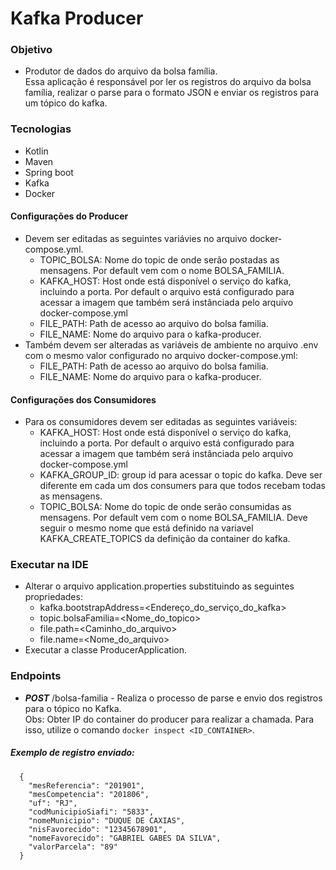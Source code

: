 # Kafka Producer
### Objetivo
- Produtor de dados do arquivo da bolsa família.  
Essa aplicação é responsável por ler os registros do arquivo da bolsa família, realizar o parse para o formato JSON
e enviar os registros para um tópico do kafka.

### Tecnologias
- Kotlin
- Maven
- Spring boot
- Kafka
- Docker

#### Configurações do Producer
- Devem ser editadas as seguintes variávies no arquivo docker-compose.yml. 
    - TOPIC_BOLSA: Nome do topic de onde serão postadas as mensagens. Por default vem com o nome BOLSA_FAMILIA.
    - KAFKA_HOST: Host onde está disponível o serviço do kafka, incluindo a porta. Por default o arquivo está configurado para acessar a imagem que também será instânciada pelo arquivo docker-compose.yml
    - FILE_PATH: Path de acesso ao arquivo do bolsa familia.
    - FILE_NAME: Nome do arquivo para o kafka-producer.
- Também devem ser alteradas as variáveis de ambiente no arquivo .env com o mesmo valor configurado no arquivo docker-compose.yml:
    - FILE_PATH: Path de acesso ao arquivo do bolsa familia.
    - FILE_NAME: Nome do arquivo para o kafka-producer.

#### Configurações dos Consumidores
- Para os consumidores devem ser editadas as seguintes variáveis: 
    - KAFKA_HOST: Host onde está disponível o serviço do kafka, incluindo a porta. Por default o arquivo está configurado para acessar a imagem que também será instânciada pelo arquivo docker-compose.yml
    - KAFKA_GROUP_ID: group id para acessar o topic do kafka. Deve ser diferente em cada um dos consumers para que todos recebam todas as mensagens.
    - TOPIC_BOLSA: Nome do topic de onde serão consumidas as mensagens. Por default vem com o nome BOLSA_FAMILIA. Deve seguir o mesmo nome que está definido na variavel KAFKA_CREATE_TOPICS da definição da container do kafka.


### Executar na IDE

- Alterar o arquivo application.properties substituindo as seguintes propriedades:   
    - kafka.bootstrapAddress=<Endereço_do_serviço_do_kafka>  
    - topic.bolsaFamilia=<Nome_do_topico>   
    - file.path=<Caminho_do_arquivo>   
    - file.name=<Nome_do_arquivo>
- Executar a classe ProducerApplication.

### Endpoints

- ***POST*** /bolsa-familia - Realiza o processo de parse e envio dos registros para o tópico no Kafka.    
Obs: Obter IP do container do producer para realizar a chamada. Para isso, utilize o comando `docker inspect <ID_CONTAINER>`.

##### Exemplo de registro enviado:

      {
        "mesReferencia": "201901",
        "mesCompetencia": "201806",
        "uf": "RJ",
        "codMunicipioSiafi": "5833",
        "nomeMunicipio": "DUQUE DE CAXIAS",
        "nisFavorecido": "12345678901",
        "nomeFavorecido": "GABRIEL GABES DA SILVA",
        "valorParcela": "89"
      }
    
